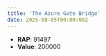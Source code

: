 ```yaml
---
title: 'The Azure Gate Bridge'
date: 2025-08-05T00:00:00Z
---
```

- **RAP**: 91497
- **Value**: 200000
